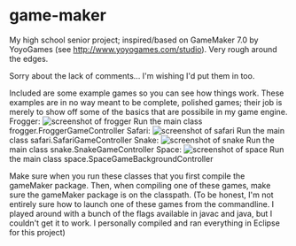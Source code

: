game-maker
==========

My high school senior project; inspired/based on GameMaker 7.0 by YoyoGames (see http://www.yoyogames.com/studio). Very rough around the edges.

Sorry about the lack of comments... I'm wishing I'd put them in too.

Included are some example games so you can see how things work.
These examples are in no way meant to be complete, polished games; their job is merely to show off some of the basics that are possibile in my game engine.
Frogger:
    ![screenshot of frogger](https://raw.github.com/ahuff44/game-maker/screenshots/frogger.png)
    Run the main class frogger.FroggerGameController
Safari:
    ![screenshot of safari](https://raw.github.com/ahuff44/game-maker/screenshots/safari.png)
    Run the main class safari.SafariGameController
Snake:
    ![screenshot of snake](https://raw.github.com/ahuff44/game-maker/screenshots/snake.png)
    Run the main class snake.SnakeGameController
Space:
    ![screenshot of space](https://raw.github.com/ahuff44/game-maker/screenshots/space.png)
    Run the main class space.SpaceGameBackgroundController

Make sure when you run these classes that you first compile the gameMaker package. Then, when compiling one of these games, make sure the gameMaker package is on the classpath. (To be honest, I'm not entirely sure how to launch one of these games from the commandline. I played around with a bunch of the flags available in javac and java, but I couldn't get it to work. I personally compiled and ran everything in Eclipse for this project)